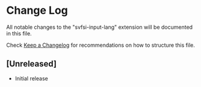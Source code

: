 # Change Log

All notable changes to the "svfsi-input-lang" extension will be documented in this file.

Check [Keep a Changelog](http://keepachangelog.com/) for recommendations on how to structure this file.

## [Unreleased]

- Initial release